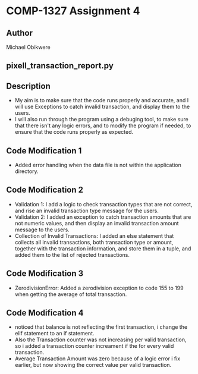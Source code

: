 # COMP-1327 Assignment 4

## Author

Michael Obikwere

## pixell_transaction_report.py

## Description

- My aim is to make sure that the code runs properly and accurate, and 
I will use Exceptions to catch invalid transaction, and display them 
to the users. 
- I will also run through the program using a debuging tool, to make 
sure that there isn't any logic errors, and to modify the program if 
needed, to ensure that the code runs properly as expected.

## Code Modification 1

- Added error handling when the data file is not within the application
 directory.

 ## Code Modification 2

 - Validation 1: I add a logic to check transaction types that are not 
 correct, and rise an invalid transaction type  message for the users.
 - Validation 2: I added an exception to catch transaction amounts that
 are not numeric values, and then display an invalid transaction amount
 message to the users.
 - Collection of Invalid Transactions: I added an else statement that 
 collects all invalid transactions, both transaction type or amount,
 together with the transaction information, and store them in a tuple, 
 and added them to the list of rejected transactions.

 ## Code Modification 3

 - ZerodivisionError: Added a zerodivision exception to code 155 to 199
 when getting the average of total transaction. 

 ## Code Modification 4
 - noticed that balance is not reflecting the first transaction,
 i change the elif statement to an if statement.
 - Also the Transaction counter was not increasing per valid 
 transaction, so i added a transaction counter increament if the 
 for every valid transaction.
 - Average Transaction Amount was zero because of a logic error
 i fix earlier, but now showing the correct value per valid transaction.